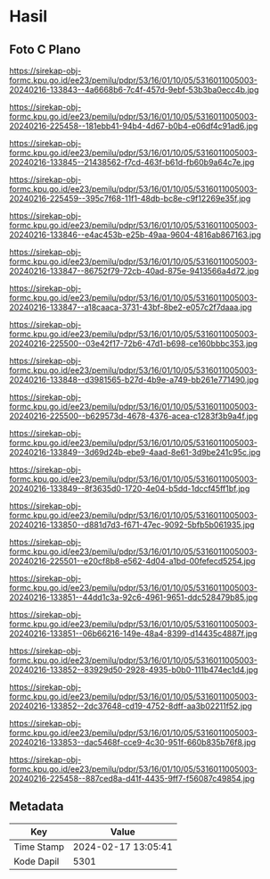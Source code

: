 # Hasil

## Foto C Plano

https://sirekap-obj-formc.kpu.go.id/ee23/pemilu/pdpr/53/16/01/10/05/5316011005003-20240216-133843--4a6668b6-7c4f-457d-9ebf-53b3ba0ecc4b.jpg

https://sirekap-obj-formc.kpu.go.id/ee23/pemilu/pdpr/53/16/01/10/05/5316011005003-20240216-225458--181ebb41-94b4-4d67-b0b4-e06df4c91ad6.jpg

https://sirekap-obj-formc.kpu.go.id/ee23/pemilu/pdpr/53/16/01/10/05/5316011005003-20240216-133845--21438562-f7cd-463f-b61d-fb60b9a64c7e.jpg

https://sirekap-obj-formc.kpu.go.id/ee23/pemilu/pdpr/53/16/01/10/05/5316011005003-20240216-225459--395c7f68-11f1-48db-bc8e-c9f12269e35f.jpg

https://sirekap-obj-formc.kpu.go.id/ee23/pemilu/pdpr/53/16/01/10/05/5316011005003-20240216-133846--e4ac453b-e25b-49aa-9604-4816ab867163.jpg

https://sirekap-obj-formc.kpu.go.id/ee23/pemilu/pdpr/53/16/01/10/05/5316011005003-20240216-133847--86752f79-72cb-40ad-875e-9413566a4d72.jpg

https://sirekap-obj-formc.kpu.go.id/ee23/pemilu/pdpr/53/16/01/10/05/5316011005003-20240216-133847--a18caaca-3731-43bf-8be2-e057c2f7daaa.jpg

https://sirekap-obj-formc.kpu.go.id/ee23/pemilu/pdpr/53/16/01/10/05/5316011005003-20240216-225500--03e42f17-72b6-47d1-b698-ce160bbbc353.jpg

https://sirekap-obj-formc.kpu.go.id/ee23/pemilu/pdpr/53/16/01/10/05/5316011005003-20240216-133848--d3981565-b27d-4b9e-a749-bb261e771490.jpg

https://sirekap-obj-formc.kpu.go.id/ee23/pemilu/pdpr/53/16/01/10/05/5316011005003-20240216-225500--b629573d-4678-4376-acea-c1283f3b9a4f.jpg

https://sirekap-obj-formc.kpu.go.id/ee23/pemilu/pdpr/53/16/01/10/05/5316011005003-20240216-133849--3d69d24b-ebe9-4aad-8e61-3d9be241c95c.jpg

https://sirekap-obj-formc.kpu.go.id/ee23/pemilu/pdpr/53/16/01/10/05/5316011005003-20240216-133849--8f3635d0-1720-4e04-b5dd-1dccf45ff1bf.jpg

https://sirekap-obj-formc.kpu.go.id/ee23/pemilu/pdpr/53/16/01/10/05/5316011005003-20240216-133850--d881d7d3-f671-47ec-9092-5bfb5b061935.jpg

https://sirekap-obj-formc.kpu.go.id/ee23/pemilu/pdpr/53/16/01/10/05/5316011005003-20240216-225501--e20cf8b8-e562-4d04-a1bd-00fefecd5254.jpg

https://sirekap-obj-formc.kpu.go.id/ee23/pemilu/pdpr/53/16/01/10/05/5316011005003-20240216-133851--44dd1c3a-92c6-4961-9651-ddc528479b85.jpg

https://sirekap-obj-formc.kpu.go.id/ee23/pemilu/pdpr/53/16/01/10/05/5316011005003-20240216-133851--06b66216-149e-48a4-8399-d14435c4887f.jpg

https://sirekap-obj-formc.kpu.go.id/ee23/pemilu/pdpr/53/16/01/10/05/5316011005003-20240216-133852--83929d50-2928-4935-b0b0-111b474ec1d4.jpg

https://sirekap-obj-formc.kpu.go.id/ee23/pemilu/pdpr/53/16/01/10/05/5316011005003-20240216-133852--2dc37648-cd19-4752-8dff-aa3b02211f52.jpg

https://sirekap-obj-formc.kpu.go.id/ee23/pemilu/pdpr/53/16/01/10/05/5316011005003-20240216-133853--dac5468f-cce9-4c30-951f-660b835b76f8.jpg

https://sirekap-obj-formc.kpu.go.id/ee23/pemilu/pdpr/53/16/01/10/05/5316011005003-20240216-225458--887ced8a-d41f-4435-9ff7-f56087c49854.jpg


## Metadata

| Key        | Value               |
| ---------- | ------------------- |
| Time Stamp | 2024-02-17 13:05:41 |
| Kode Dapil | 5301                |



